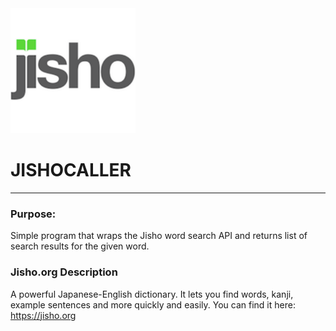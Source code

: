 <img src= "images/jisho.png" width="200" height="200">

# JISHOCALLER
___
### Purpose:
Simple program that wraps the Jisho word search API and returns list of search results for the given word.

### Jisho.org Description
A powerful Japanese-English dictionary. It lets you find words, kanji, example sentences and more quickly and easily. You can find it here: https://jisho.org

